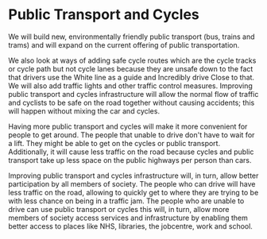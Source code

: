 
Public Transport and Cycles
============================
We will build new, environmentally friendly public transport (bus, trains and trams) and will expand on the current offering of public transportation.

We also look at ways of adding safe cycle routes which are the cycle tracks or cycle path but not cycle lanes because they are unsafe down to the fact that drivers use the White line as a guide and Incredibly drive Close to that. We will also add traffic lights and other traffic control measures. Improving public transport and cycles infrastructure will allow the normal flow of traffic and cyclists to be safe on the road together without causing accidents; this will happen without mixing the car and cycles.

Having more public transport and cycles will make it more convenient for people to get around. The people that unable to drive don't have to wait for a lift. They might be able to get on the cycles or public transport. Additionally, it will cause less traffic on the road because cycles and public transport take up less space on the public highways per person than cars.

Improving public transport and cycles infrastructure will, in turn, allow better participation by all members of society. The people who can drive will have less traffic on the road, allowing to quickly get to where they are trying to be with less chance on being in a traffic jam. The people who are unable to drive can use public transport or cycles this will, in turn, allow more members of society access services and infrastructure by enabling them better access to places like NHS, libraries, the jobcentre, work and school.

